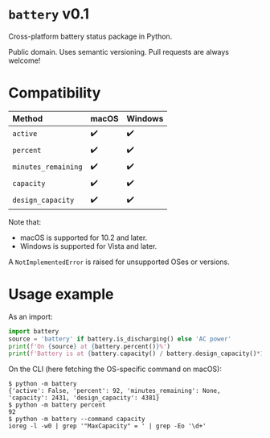 # `battery` v0.1
Cross-platform battery status package in Python. 

Public domain. Uses semantic versioning. Pull requests are always welcome!

# Compatibility

|  Method             | macOS | Windows |
| :------------------ | ----- | ------- |
| `active`            | ✔️     | ✔️       |
| `percent`           | ✔️     | ✔️       |
| `minutes_remaining` | ✔️     | ✔️       |
| `capacity`          | ✔️     | ✔️       |
| `design_capacity`   | ✔️     | ✔️       |

Note that:
- macOS is supported for 10.2 and later.
- Windows is supported for Vista and later.

A `NotImplementedError` is raised for unsupported OSes or versions.

# Usage example

As an import:

```py
import battery
source = 'battery' if battery.is_discharging() else 'AC power'
print(f'On {source} at {battery.percent()}%')
print(f'Battery is at {battery.capacity() / battery.design_capacity()*100:4.1f}% health.')
```

On the CLI (here fetching the OS-specific command on macOS):

```
$ python -m battery
{'active': False, 'percent': 92, 'minutes_remaining': None, 'capacity': 2431, 'design_capacity': 4381}
$ python -m battery percent
92
$ python -m battery --command capacity
ioreg -l -w0 | grep '"MaxCapacity" = ' | grep -Eo '\d+'
```
